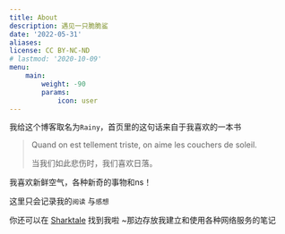 ```yaml
---
title: About
description: 遇见一只脆脆鲨
date: '2022-05-31'
aliases:
license: CC BY-NC-ND
# lastmod: '2020-10-09'
menu:
    main: 
        weight: -90
        params:
            icon: user
---
```


我给这个博客取名为`Rainy`，首页里的这句话来自于我喜欢的一本书

> Quand on est tellement triste, on aime les couchers de soleil.
>
> 当我们如此悲伤时，我们喜欢日落。

我喜欢新鲜空气，各种新奇的事物和ns！

这里只会记录我的`阅读` 与`感想`

你还可以在 [Sharktale](https://blog.sharktale.xyz/) 找到我啦 ~那边存放我建立和使用各种网络服务的笔记
